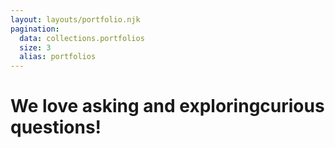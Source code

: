 ```yaml
---
layout: layouts/portfolio.njk
pagination:
  data: collections.portfolios
  size: 3
  alias: portfolios
---
```

# We love <span>asking</span> and exploring<span>curious</span> questions!